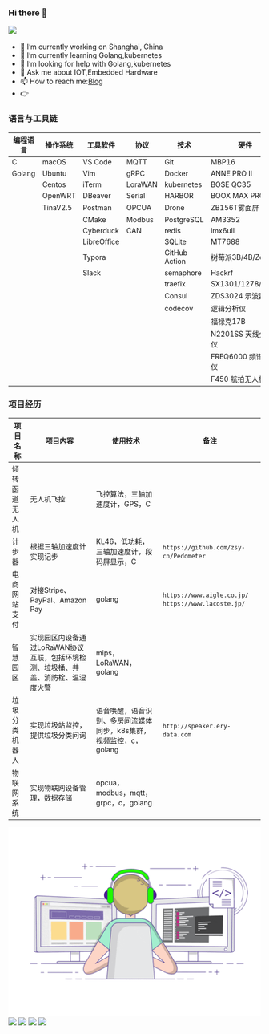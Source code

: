 ### Hi there 👋

![](https://visitor-badge.glitch.me/badge?page_id=zsy-cn.readme)

- 🔭 I’m currently working on Shanghai, China
- 🌱 I’m currently learning Golang,kubernetes
- 🤔 I’m looking for help with Golang,kubernetes
- 💬 Ask me about IOT,Embedded Hardware
- 📫 How to reach me:[Blog](https://zsy-cn.github.io/)
- 👉

### 语言与工具链

| 编程语言 | 操作系统 | 工具软件    | 协议    | 技术          | 硬件                |
| -------- | -------- | ----------- | ------- | ------------- | ------------------- |
| C        | macOS    | VS Code     | MQTT    | Git           | MBP16               |
| Golang   | Ubuntu   | Vim         | gRPC    | Docker        | ANNE PRO II         |
|          | Centos   | iTerm       | LoraWAN | kubernetes    | BOSE QC35           |
|          | OpenWRT  | DBeaver     | Serial  | HARBOR        | BOOX MAX PRO2       |
|          | TinaV2.5 | Postman     | OPCUA   | Drone         | ZB156T雾面屏        |
|          |          | CMake       | Modbus  | PostgreSQL    | AM3352              |
|          |          | Cyberduck   | CAN     | redis         | imx6ull             |
|          |          | LibreOffice |         | SQLite        | MT7688              |
|          |          | Typora      |         | GitHub Action | 树莓派3B/4B/Zero    |
|          |          | Slack       |         | semaphore     | Hackrf              |
|          |          |             |         | traefix       | SX1301/1278/1280    |
|          |          |             |         | Consul        | ZDS3024 示波器      |
|          |          |             |         | codecov       | 逻辑分析仪          |
|          |          |             |         |               | 福禄克17B           |
|          |          |             |         |               | N2201SS 天线分析仪  |
|          |          |             |         |               | FREQ6000 频谱分析仪 |
|          |          |             |         |               | F450 航拍无人机     |

### 项目经历

| 项目名称       | 项目内容                                                                          | 使用技术                                                           | 备注                                                          |
| -------------- | --------------------------------------------------------------------------------- | ------------------------------------------------------------------ | ------------------------------------------------------------- |
| 倾转函道无人机 | 无人机飞控                                                                        | 飞控算法，三轴加速度计，GPS，C                                     |                                                               |
| 计步器         | 根据三轴加速度计实现记步                                                          | KL46，低功耗，三轴加速度计，段码屏显示，C                          | `https://github.com/zsy-cn/Pedometer`                       |
| 电商网站支付   | 对接Stripe、PayPal、Amazon Pay                                                    | golang                                                             | `https://www.aigle.co.jp/` `https://www.lacoste.jp/`|
| 智慧园区       | 实现园区内设备通过LoRaWAN协议互联，包括环境检测、垃圾桶、井盖、消防栓、温湿度火警 | mips，LoRaWAN，golang                                              |                                                               |
| 垃圾分类机器人 | 实现垃圾站监控，提供垃圾分类问询                                                  | 语音唤醒，语音识别、多房间流媒体同步，k8s集群，视频监控，c，golang |   `http://speaker.ery-data.com`                                                            |
| 物联网系统     | 实现物联网设备管理，数据存储                                                      | opcua，modbus，mqtt，grpc，c，golang                               |                                                               |

<img align="center" src="https://raw.githubusercontent.com/zsy-cn/zsy-cn/main/developer.gif"/>

<img align="center" src="https://github-profile-trophy.vercel.app/?username=zsy-cn&theme=onedark" style="max-width:100%;">

<img align="center" src="https://github-readme-stats.vercel.app/api?username=zsy-cn&count_private=true&show_icons=true&include_all_commits=true&theme=tokyonight"/>

<img align="center" src="https://github-readme-stats.vercel.app/api/top-langs/?username=zsy-cn&theme=tokyonight&layout=compact" />

<a href="https://github.com/zsy-cn/English">
  <img align="center" src="https://github-readme-stats.vercel.app/api/pin/?username=zsy-cn&repo=English&theme=tokyonight" />
</a>
